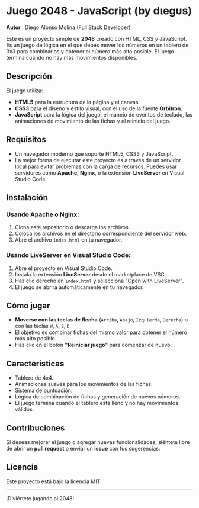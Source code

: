 # Juego 2048 - JavaScript (by dιegυѕ)

**Autor** : Diego Alonso Molina (Full Stack Developer)

Este es un proyecto simple de **2048** creado con HTML, CSS y JavaScript. Es un juego de lógica en el que debes mover los números en un tablero de 3x3 para combinarlos y obtener el número más alto posible. El juego termina cuando no hay más movimientos disponibles.

## Descripción

El juego utiliza:

- **HTML5** para la estructura de la página y el canvas.
- **CSS3** para el diseño y estilo visual, con el uso de la fuente **Orbitron**.
- **JavaScript** para la lógica del juego, el manejo de eventos de teclado, las animaciones de movimiento de las fichas y el reinicio del juego.

## Requisitos

- Un navegador moderno que soporte HTML5, CSS3 y JavaScript.
- La mejor forma de ejecutar este proyecto es a través de un servidor local para evitar problemas con la carga de recursos. Puedes usar servidores como **Apache**, **Nginx**, o la extensión **LiveServer** en Visual Studio Code.

## Instalación

### Usando Apache o Nginx:

1. Clona este repositorio o descarga los archivos.
2. Coloca los archivos en el directorio correspondiente del servidor web.
3. Abre el archivo `index.html` en tu navegador.

### Usando LiveServer en Visual Studio Code:

1. Abre el proyecto en Visual Studio Code.
2. Instala la extensión **LiveServer** desde el marketplace de VSC.
3. Haz clic derecho en `index.html` y selecciona "Open with LiveServer".
4. El juego se abrirá automáticamente en tu navegador.

## Cómo jugar

- **Moverse con las teclas de flecha** (`Arriba`, `Abajo`, `Izquierda`, `Derecha`) o con las teclas `W`, `A`, `S`, `D`.
- El objetivo es combinar fichas del mismo valor para obtener el número más alto posible.
- Haz clic en el botón **"Reiniciar juego"** para comenzar de nuevo.

## Características

- Tablero de 4x4.
- Animaciones suaves para los movimientos de las fichas.
- Sistema de puntuación.
- Lógica de combinación de fichas y generación de nuevos números.
- El juego termina cuando el tablero está lleno y no hay movimientos válidos.

## Contribuciones

Si deseas mejorar el juego o agregar nuevas funcionalidades, siéntete libre de abrir un **pull request** o enviar un **issue** con tus sugerencias.

## Licencia

Este proyecto está bajo la licencia MIT.

---

¡Diviértete jugando al 2048!
